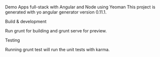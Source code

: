 Demo Apps full-stack with Angular and Node using Yeoman 
This project is generated with yo angular generator version 0.11.1.

Build & development

Run grunt for building and grunt serve for preview.

Testing

Running grunt test will run the unit tests with karma.